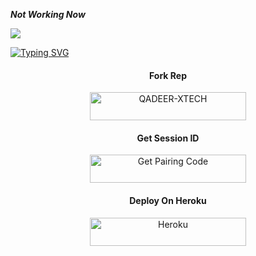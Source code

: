 ***Not Working Now***



<a><img src='https://qu.ax/bBkkd.jpg'/></a>


<a href="https://git.io/typing-svg"><img src="https://readme-typing-svg.demolab.com?font=Black+Ops+One&size=100&pause=1000&color=FFF5BF0&center=true&width=1000&height=200&lines=QADEER-XTECH" alt="Typing SVG" /></a>

 

<h4 align="center">Fork Rep</h4>
<p style="text-align: center; font-size: 1.2em;">


  <p align="center">
  <a href="https://github.com/Qadeer-bhai/QADEER-XTECH/fork"><img title="QADEER-XTECH" src="https://img.shields.io/badge/FORK-QADEER XTECH-h?color=green&style=for-the-badge&logo=stackshare"/< width=250 height=45/p></a>



<h4 align="center">Get Session ID</h4>
<p style="text-align: center; font-size: 1.2em;">




<p align="center">  
<a href='https://qadeer-pair-9e1dc45a3836.herokuapp.com/' target="_blank"><img alt='Get Pairing Code' src='https://img.shields.io/badge/Get%20Pairing%20Code-yellow?style=for-the-badge&logo=codefactor&logoColor=yellow'/< width=250 height=45/p></a>




<h4 align="center">Deploy On Heroku</h4>
<p style="text-align: center; font-size: 1.2em;">




<p align="center">
<a href='https://dashboard.heroku.com/new-app?template=https://github.com/Qadeer-bhai/QADEER-XMD' target="_blank"><img alt='Heroku' src='https://img.shields.io/badge/-heroku ‎ deploy-purple?style=for-the-badge&logo=heroku&logoColor=white'/< width=250 height=45/p></a>

  <div style="height: 10px;"></div>
  
